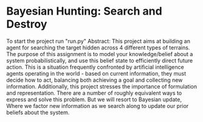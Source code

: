# Bayesian Hunting: Search and Destroy
To start the project run "run.py"
Abstract: 
This project aims at building an agent for searching the target hidden across 4 different types
of terrains. The purpose of this assignment is to model your knowledge/belief
about a system probabilistically, and use this belief state to efficiently direct
future action.
This is a situation frequently confronted by artificial intelligence agents operating
in the world - based on current information, they must decide how to act,
balancing both achieving a goal and collecting new information. Additionally,
this project stresses the importance of formulation and representation. There
are a number of roughly equivalent ways to express and solve this problem. But
we will resort to Bayesian update, Where we factor new information as we search along to update our prior beliefs about the system.
